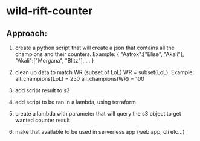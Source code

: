 # wild-rift-counter

## Approach:
1. create a python script that will create a json that contains all the
   champions and their counters. Example:
{
   "Aatrox":["Elise", "Akali"],
   "Akali":["Morgana", "Blitz"],
 ...
}

2. clean up data to match WR (subset of LoL)
WR = subset(LoL). Example:
all_champions(LoL) = 250
all_champions(WR) = 100

3. add script result to s3

4. add script to be ran in a lambda, using terraform

5. create a lambda with parameter that will query the s3 object to get wanted
   counter result

6. make that available to be used in serverless app (web app, cli etc...)
